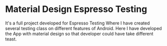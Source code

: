 # Material Design Espresso Testing
It's a full project developed for Espresso Testing Where I have created several testing class on different features of Android. Here I have developed the App with material design so that developer could have take different teast.
